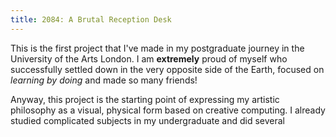 ```yaml
---
title: 2084: A Brutal Reception Desk
---
```


This is the first project that I've made in my postgraduate journey in the University of the Arts London. I am <strong>extremely</strong> proud of myself who successfully settled down in the very opposite side of the Earth, focused on *learning by doing* and made so many friends!

Anyway, this project is the starting point of expressing my artistic philosophy as a visual, physical form based on creative computing. I already studied complicated subjects in my undergraduate and did several 